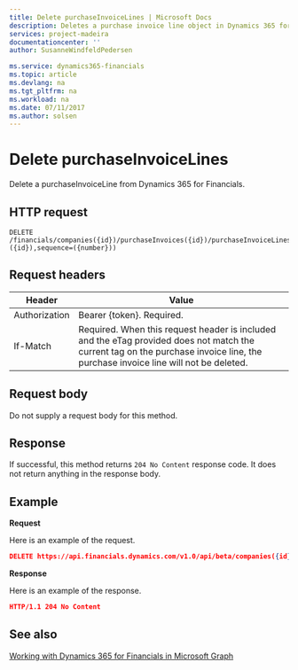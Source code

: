 ```yaml
---
title: Delete purchaseInvoiceLines | Microsoft Docs
description: Deletes a purchase invoice line object in Dynamics 365 for Financials.
services: project-madeira
documentationcenter: ''
author: SusanneWindfeldPedersen

ms.service: dynamics365-financials
ms.topic: article
ms.devlang: na
ms.tgt_pltfrm: na
ms.workload: na
ms.date: 07/11/2017
ms.author: solsen
---
```


# Delete purchaseInvoiceLines
Delete a purchaseInvoiceLine from Dynamics 365 for Financials.

## HTTP request
```
DELETE /financials/companies({id})/purchaseInvoices({id})/purchaseInvoiceLines(documentId=({id}),sequence=({number}))
```

## Request headers
|Header         |Value                      |
|---------------|---------------------------|
|Authorization  |Bearer {token}. Required.  |
|If-Match       |Required. When this request header is included and the eTag provided does not match the current tag on the purchase invoice line, the purchase invoice line will not be deleted.  |

## Request body
Do not supply a request body for this method.

## Response
If successful, this method returns ```204 No Content``` response code. It does not return anything in the response body.

## Example

**Request**

Here is an example of the request.

```json
DELETE https://api.financials.dynamics.com/v1.0/api/beta/companies({id})/purchaseInvoices({id})/purchaseInvoiceLines(documentId=({id}),sequence=({number}))
```

**Response** 

Here is an example of the response. 

```json
HTTP/1.1 204 No Content
```

## See also
[Working with Dynamics 365 for Financials in Microsoft Graph](../resources/dynamics_overview.md) 